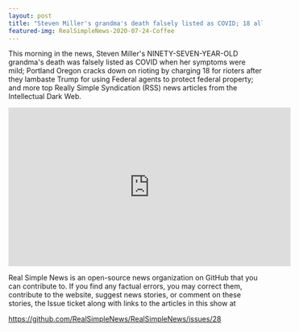 ```yaml
---
layout: post
title: "Steven Miller's grandma's death falsely listed as COVID; 18 alleged Portland rioters charged."
featured-img: RealSimpleNews-2020-07-24-Coffee
---
```


This morning in the news, Steven Miller's NINETY-SEVEN-YEAR-OLD grandma's death was falsely listed as COVID when her symptoms were mild; Portland Oregon cracks down on rioting by charging 18 for rioters after they lambaste Trump for using Federal agents to protect federal property; and more top Really Simple Syndication (RSS) news articles from the Intellectual Dark Web.

<iframe width="560" height="315" src="https://www.youtube.com/embed/2J73atDP_Ls" frameborder="0" allow="accelerometer; autoplay; encrypted-media; gyroscope; picture-in-picture" allowfullscreen></iframe>

Real Simple News is an open-source news organization on GitHub that you can contribute to. If you find any factual errors, you may correct them, contribute to the website, suggest news stories, or comment on these stories, the Issue ticket along with links to the articles in this show at 

<https://github.com/RealSimpleNews/RealSimpleNews/issues/28>
